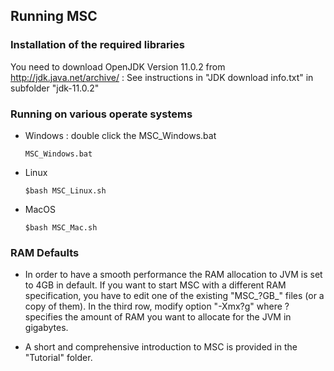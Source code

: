 ## Running MSC

### Installation of the required libraries
You need to download OpenJDK Version 11.0.2 from http://jdk.java.net/archive/ :
See instructions in "JDK download info.txt" in subfolder "jdk-11.0.2"

### Running on various operate systems
- Windows : double click the MSC_Windows.bat
  ```
  MSC_Windows.bat
  ```
- Linux 
  ```
  $bash MSC_Linux.sh
  ```
- MacOS 
  ```
  $bash MSC_Mac.sh
  ```
### RAM Defaults

- In order to have a smooth performance the RAM allocation to JVM is set to 4GB in default.
If you want to start MSC with a different RAM specification, you have to edit one of the 
existing "MSC_?GB_<OS>" files (or a copy of them). In the third row, modify option
"-Xmx?g" where ? specifies the amount of RAM you want to allocate for the JVM in gigabytes.

- A short and comprehensive introduction to MSC is provided in the "Tutorial" folder.
